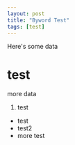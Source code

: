 ```yaml
---
layout: post
title: "Byword Test"
tags: [test]
---
```

Here's some data

# test

more data
1. test

* test 
* test2
* more test
